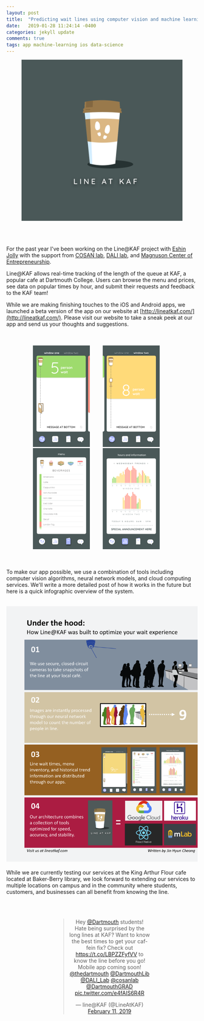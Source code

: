 ```yaml
---
layout: post
title:  "Predicting wait lines using computer vision and machine learning"
date:   2019-01-28 11:24:14 -0400
categories: jekyll update
comments: true
tags: app machine-learning ios data-science
---
```

<figure>
<div style="text-align:center">
  <img src="/assets/post20190128/main.png" width="750">
  </div>
</figure>

<br><br>
<!--excerpt.start-->
For the past year I've been working on the Line@KAF project with [Eshin Jolly](http://eshinjolly.com) with the support from [COSAN lab](http://cosanlab.com), [DALI lab](http://dali.dartmouth.edu/projects-blog/kaf), and [Magnuson Center of Entrepreneurship](https://magnuson.dartmouth.edu/).

Line@KAF allows real-time tracking of the length of the queue at KAF, a popular cafe at Dartmouth College. Users can browse the menu and prices, see data on popular times by hour, and submit their requests and feedback to the KAF team!

While we are making finishing touches to the iOS and Android apps, we launched a beta version of the app
on our website at [http://lineatkaf.com/](http://lineatkaf.com/).
Please visit our website to take a sneak peek at our app and send us your thoughts and suggestions.  

<br>
<br>

<div style="text-align:center;">
<img src="/assets/post20190128/img1.png" width="150" style="margin-right:30px;">    
<img src="/assets/post20190128/img2.png" width="150" style="margin-right:30px;">  
<img src="/assets/post20190128/img3.png" width="150" style="margin-right:30px;">  
<img src="/assets/post20190128/img4.png" width="150" style="margin-right:30px;">  
</div>
<br>
<br>


To make our app possible, we use a combination of tools including computer vision algorithms, neural network models, and cloud computing services. We'll write a more detailed post of how it works in the future but here is a quick infographic overview of the system.
<br>
<br>
<div style="text-align:center;">
<img src="/assets/post20190128/infographic.png" width="1080" style="margin-right:30px;">    
</div>
<br>
While we are currently testing our services at the King Arthur Flour cafe located at Baker-Berry library,
we look forward to extending our services to multiple locations on campus and in the community where students,
customers, and businesses can all benefit from knowing the line.

<br><br>
<div style='width:100%'>
    <div style='width:50%;margin:0px auto'>
<blockquote class="twitter-tweet tw-align-center" data-lang="en" width="800" style="text-align:center;"><p lang="en" dir="ltr">Hey <a href="https://twitter.com/dartmouth?ref_src=twsrc%5Etfw">@Dartmouth</a> students!  Hate being surprised by the long lines at KAF? Want to know the best times to get your caffein fix? Check out <a href="https://t.co/LBPZZFyfVV">https://t.co/LBPZZFyfVV</a> to know the line before you go! Mobile app coming soon! <a href="https://twitter.com/thedartmouth?ref_src=twsrc%5Etfw">@thedartmouth</a> <a href="https://twitter.com/DartmouthLib?ref_src=twsrc%5Etfw">@DartmouthLib</a> <a href="https://twitter.com/DALI_Lab?ref_src=twsrc%5Etfw">@DALI_Lab</a> <a href="https://twitter.com/cosanlab?ref_src=twsrc%5Etfw">@cosanlab</a> <a href="https://twitter.com/DartmouthGRAD?ref_src=twsrc%5Etfw">@DartmouthGRAD</a> <a href="https://t.co/e4fAIS6R4R">pic.twitter.com/e4fAIS6R4R</a></p>&mdash; line@KAF (@LineAtKAF) <a href="https://twitter.com/LineAtKAF/status/1095004369723015169?ref_src=twsrc%5Etfw">February 11, 2019</a></blockquote>
<script async src="https://platform.twitter.com/widgets.js" charset="utf-8"></script>
</div></div>
